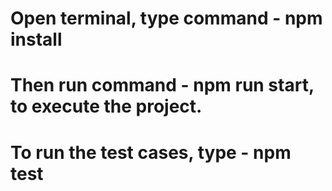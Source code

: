 
# Open terminal, type command - npm install
# Then run command - npm run start, to execute the project.
# To run the test cases, type - npm test